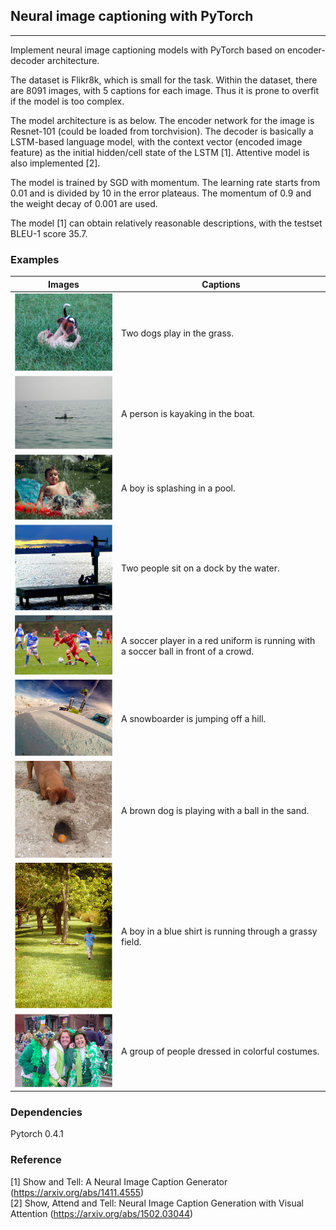 ## Neural image captioning with PyTorch

----
Implement neural image captioning models with PyTorch based on encoder-decoder architecture.

The dataset is Flikr8k, which is small for the task. Within the dataset, there are 8091 images, with 5 captions for each image. Thus it is prone to overfit if the model is too complex.

The model architecture is as below. The encoder network for the image is Resnet-101 (could be loaded from torchvision). The decoder is basically a LSTM-based language model, with the context vector (encoded image feature) as the initial hidden/cell state of the LSTM [1]. Attentive model is also implemented [2].

The model is trained by SGD with momentum. The learning rate starts from 0.01 and is divided by 10 in the error plateaus. The momentum of 0.9 and the weight decay of 0.001 are used.

The model [1] can obtain relatively reasonable descriptions, with the testset BLEU-1 score 35.7.

### Examples
|                  Images                |                  Captions                  |
| -------------------------------------- | ------------------------------------------ |
| <img src="imgs/img1.png" width="250"/> |         Two dogs play in the grass.        |
| <img src="imgs/img2.png" width="250"/> |       A person is kayaking in the boat.    |
| <img src="imgs/img3.png" width="250"/> |        A boy is splashing in a pool.       |
| <img src="imgs/img4.png" width="250"/> |    Two people sit on a dock by the water.  |
| <img src="imgs/img5.png" width="250"/> | A soccer player in a red uniform is running with a soccer ball in front of a crowd. |
| <img src="imgs/img6.png" width="250"/> |     A snowboarder is jumping off a hill.   |
| <img src="imgs/img7.png" width="250"/> | A brown dog is playing with a ball in the sand. |
| <img src="imgs/img8.png" width="250"/> | A boy in a blue shirt is running through a grassy field. |
| <img src="imgs/img9.png" width="250"/> | A group of people dressed in colorful costumes. |

### Dependencies
Pytorch 0.4.1

### Reference
[1] Show and Tell: A Neural Image Caption Generator (https://arxiv.org/abs/1411.4555)  
[2] Show, Attend and Tell: Neural Image Caption Generation with Visual Attention (https://arxiv.org/abs/1502.03044)
